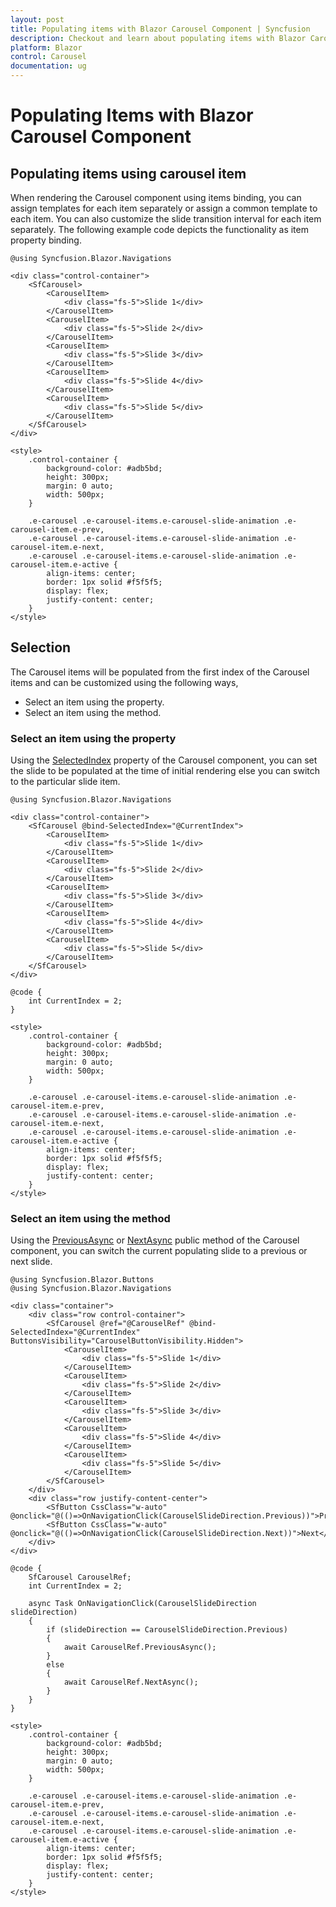 ```yaml
---
layout: post
title: Populating items with Blazor Carousel Component | Syncfusion
description: Checkout and learn about populating items with Blazor Carousel component in Blazor Server App and Blazor WebAssembly App.
platform: Blazor
control: Carousel
documentation: ug
---
```


# Populating Items with Blazor Carousel Component

## Populating items using carousel item

When rendering the Carousel component using items binding, you can assign templates for each item separately or assign a common template to each item. You can also customize the slide transition interval for each item separately. The following example code depicts the functionality as item property binding.

```cshtml
@using Syncfusion.Blazor.Navigations

<div class="control-container">
    <SfCarousel>
        <CarouselItem>
            <div class="fs-5">Slide 1</div>
        </CarouselItem>
        <CarouselItem>
            <div class="fs-5">Slide 2</div>
        </CarouselItem>
        <CarouselItem>
            <div class="fs-5">Slide 3</div>
        </CarouselItem>
        <CarouselItem>
            <div class="fs-5">Slide 4</div>
        </CarouselItem>
        <CarouselItem>
            <div class="fs-5">Slide 5</div>
        </CarouselItem>
    </SfCarousel>
</div>

<style>
    .control-container {
        background-color: #adb5bd;
        height: 300px;
        margin: 0 auto;
        width: 500px;
    }

    .e-carousel .e-carousel-items.e-carousel-slide-animation .e-carousel-item.e-prev,
    .e-carousel .e-carousel-items.e-carousel-slide-animation .e-carousel-item.e-next,
    .e-carousel .e-carousel-items.e-carousel-slide-animation .e-carousel-item.e-active {
        align-items: center;
        border: 1px solid #f5f5f5;
        display: flex;
        justify-content: center;
    }
</style>
```

## Selection

The Carousel items will be populated from the first index of the Carousel items and can be customized using the following ways,

* Select an item using the property.
* Select an item using the method.

### Select an item using the property

Using the [SelectedIndex](https://help.syncfusion.com/cr/blazor/Syncfusion.Blazor.Navigations.SfCarousel.html#Syncfusion_Blazor_Navigations_SfCarousel_SelectedIndex) property of the Carousel component, you can set the slide to be populated at the time of initial rendering else you can switch to the particular slide item.

```cshtml
@using Syncfusion.Blazor.Navigations

<div class="control-container">
    <SfCarousel @bind-SelectedIndex="@CurrentIndex">
        <CarouselItem>
            <div class="fs-5">Slide 1</div>
        </CarouselItem>
        <CarouselItem>
            <div class="fs-5">Slide 2</div>
        </CarouselItem>
        <CarouselItem>
            <div class="fs-5">Slide 3</div>
        </CarouselItem>
        <CarouselItem>
            <div class="fs-5">Slide 4</div>
        </CarouselItem>
        <CarouselItem>
            <div class="fs-5">Slide 5</div>
        </CarouselItem>
    </SfCarousel>
</div>

@code {
    int CurrentIndex = 2;
}

<style>
    .control-container {
        background-color: #adb5bd;
        height: 300px;
        margin: 0 auto;
        width: 500px;
    }

    .e-carousel .e-carousel-items.e-carousel-slide-animation .e-carousel-item.e-prev,
    .e-carousel .e-carousel-items.e-carousel-slide-animation .e-carousel-item.e-next,
    .e-carousel .e-carousel-items.e-carousel-slide-animation .e-carousel-item.e-active {
        align-items: center;
        border: 1px solid #f5f5f5;
        display: flex;
        justify-content: center;
    }
</style>
```

### Select an item using the method

Using the [PreviousAsync](https://help.syncfusion.com/cr/blazor/Syncfusion.Blazor.Navigations.SfCarousel.html#Syncfusion_Blazor_Navigations_SfCarousel_PreviousAsync) or [NextAsync](https://help.syncfusion.com/cr/blazor/Syncfusion.Blazor.Navigations.SfCarousel.html#Syncfusion_Blazor_Navigations_SfCarousel_NextAsync) public method of the Carousel component, you can switch the current populating slide to a previous or next slide.

```cshtml
@using Syncfusion.Blazor.Buttons
@using Syncfusion.Blazor.Navigations

<div class="container">
    <div class="row control-container">
        <SfCarousel @ref="@CarouselRef" @bind-SelectedIndex="@CurrentIndex" ButtonsVisibility="CarouselButtonVisibility.Hidden">
            <CarouselItem>
                <div class="fs-5">Slide 1</div>
            </CarouselItem>
            <CarouselItem>
                <div class="fs-5">Slide 2</div>
            </CarouselItem>
            <CarouselItem>
                <div class="fs-5">Slide 3</div>
            </CarouselItem>
            <CarouselItem>
                <div class="fs-5">Slide 4</div>
            </CarouselItem>
            <CarouselItem>
                <div class="fs-5">Slide 5</div>
            </CarouselItem>
        </SfCarousel>
    </div>
    <div class="row justify-content-center">
        <SfButton CssClass="w-auto" @onclick="@(()=>OnNavigationClick(CarouselSlideDirection.Previous))">Previous</SfButton>
        <SfButton CssClass="w-auto" @onclick="@(()=>OnNavigationClick(CarouselSlideDirection.Next))">Next</SfButton>
    </div>
</div>

@code {
    SfCarousel CarouselRef;
    int CurrentIndex = 2;

    async Task OnNavigationClick(CarouselSlideDirection slideDirection)
    {
        if (slideDirection == CarouselSlideDirection.Previous)
        {
            await CarouselRef.PreviousAsync();
        }
        else
        {
            await CarouselRef.NextAsync();
        }
    }
}

<style>
    .control-container {
        background-color: #adb5bd;
        height: 300px;
        margin: 0 auto;
        width: 500px;
    }

    .e-carousel .e-carousel-items.e-carousel-slide-animation .e-carousel-item.e-prev,
    .e-carousel .e-carousel-items.e-carousel-slide-animation .e-carousel-item.e-next,
    .e-carousel .e-carousel-items.e-carousel-slide-animation .e-carousel-item.e-active {
        align-items: center;
        border: 1px solid #f5f5f5;
        display: flex;
        justify-content: center;
    }
</style>
```
